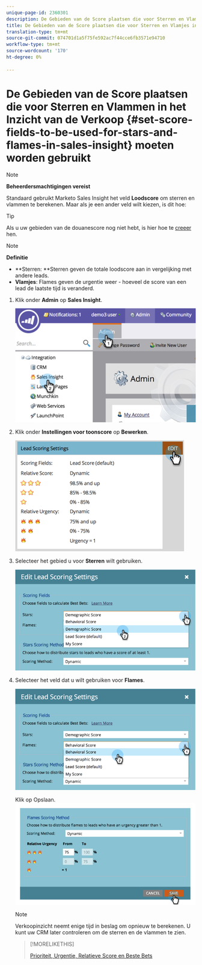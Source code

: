```yaml
---
unique-page-id: 2360301
description: De Gebieden van de Score plaatsen die voor Sterren en Vlammen in het Inzicht van de Verkoop - Marketo Docs - de Documentatie van het Product moeten worden gebruikt
title: De Gebieden van de Score plaatsen die voor Sterren en Vlamjes in het Inzicht van de Verkoop moeten worden gebruikt
translation-type: tm+mt
source-git-commit: 074701d1a5f75fe592ac7f44cce6fb3571e94710
workflow-type: tm+mt
source-wordcount: '170'
ht-degree: 0%

---
```



# De Gebieden van de Score plaatsen die voor Sterren en Vlammen in het Inzicht van de Verkoop {#set-score-fields-to-be-used-for-stars-and-flames-in-sales-insight} moeten worden gebruikt

>[!NOTE]
>
>**Beheerdersmachtigingen vereist**

Standaard gebruikt Marketo Sales Insight het veld **Loodscore** om sterren en vlammen te berekenen. Maar als je een ander veld wilt kiezen, is dit hoe:

>[!TIP]
>
>Als u uw gebieden van de douanescore nog niet hebt, is hier hoe te [creeer ](../../../../../product-docs/administration/field-management/create-a-custom-field-in-marketo.md)hen.

>[!NOTE]
>
>**Definitie**
>
>* **Sterren: **Sterren geven de totale loodscore aan in vergelijking met andere leads.
>* **Vlamjes**: Flames geven de urgentie weer - hoeveel de score van een lead de laatste tijd is veranderd.

>



1. Klik onder **Admin** op **Sales Insight**.

   ![](assets/image2014-9-16-13-3a27-3a19.png)

1. Klik onder **Instellingen voor toonscore** op **Bewerken**.

   ![](assets/image2014-9-16-13-3a27-3a33.png)

1. Selecteer het gebied u voor **Sterren** wilt gebruiken.

   ![](assets/image2014-9-16-13-3a27-3a45.png)

1. Selecteer het veld dat u wilt gebruiken voor **Flames**.

   ![](assets/image2014-9-16-13-3a28-3a1.png)

   Klik op Opslaan.
   ![](assets/image2014-9-16-13-3a28-3a18.png)

   >[!NOTE]
   >
   >Verkoopinzicht neemt enige tijd in beslag om opnieuw te berekenen. U kunt uw CRM later controleren om de sterren en de vlammen te zien.

   >[!MORELIKETHIS]
   >
   >
   >
   >[Prioriteit, Urgentie, Relatieve Score en Beste Bets](priority-urgency-relative-score-and-best-bets.md)

